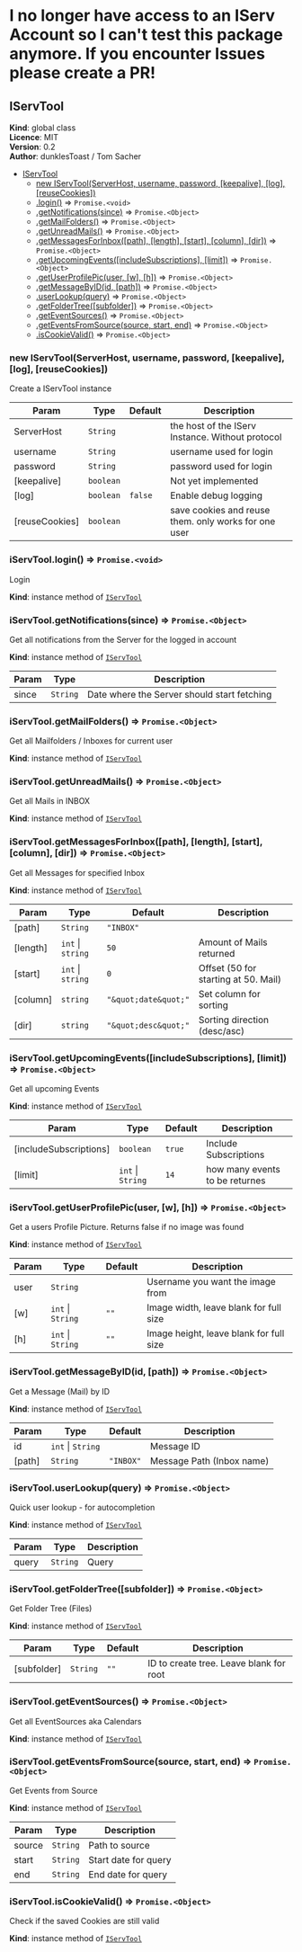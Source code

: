 # I no longer have access to an IServ Account so I can't test this package anymore. If you encounter Issues please create a PR!



<a name="IServTool"></a>

## IServTool
**Kind**: global class  
**Licence**: MIT  
**Version**: 0.2  
**Author**: dunklesToast / Tom Sacher  

* [IServTool](#IServTool)
    * [new IServTool(ServerHost, username, password, [keepalive], [log], [reuseCookies])](#new_IServTool_new)
    * [.login()](#IServTool+login) ⇒ <code>Promise.&lt;void&gt;</code>
    * [.getNotifications(since)](#IServTool+getNotifications) ⇒ <code>Promise.&lt;Object&gt;</code>
    * [.getMailFolders()](#IServTool+getMailFolders) ⇒ <code>Promise.&lt;Object&gt;</code>
    * [.getUnreadMails()](#IServTool+getUnreadMails) ⇒ <code>Promise.&lt;Object&gt;</code>
    * [.getMessagesForInbox([path], [length], [start], [column], [dir])](#IServTool+getMessagesForInbox) ⇒ <code>Promise.&lt;Object&gt;</code>
    * [.getUpcomingEvents([includeSubscriptions], [limit])](#IServTool+getUpcomingEvents) ⇒ <code>Promise.&lt;Object&gt;</code>
    * [.getUserProfilePic(user, [w], [h])](#IServTool+getUserProfilePic) ⇒ <code>Promise.&lt;Object&gt;</code>
    * [.getMessageByID(id, [path])](#IServTool+getMessageByID) ⇒ <code>Promise.&lt;Object&gt;</code>
    * [.userLookup(query)](#IServTool+userLookup) ⇒ <code>Promise.&lt;Object&gt;</code>
    * [.getFolderTree([subfolder])](#IServTool+getFolderTree) ⇒ <code>Promise.&lt;Object&gt;</code>
    * [.getEventSources()](#IServTool+getEventSources) ⇒ <code>Promise.&lt;Object&gt;</code>
    * [.getEventsFromSource(source, start, end)](#IServTool+getEventsFromSource) ⇒ <code>Promise.&lt;Object&gt;</code>
    * [.isCookieValid()](#IServTool+isCookieValid) ⇒ <code>Promise.&lt;Object&gt;</code>

<a name="new_IServTool_new"></a>

### new IServTool(ServerHost, username, password, [keepalive], [log], [reuseCookies])
Create a IServTool instance


| Param | Type | Default | Description |
| --- | --- | --- | --- |
| ServerHost | <code>String</code> |  | the host of the IServ Instance. Without protocol |
| username | <code>String</code> |  | username used for login |
| password | <code>String</code> |  | password used for login |
| [keepalive] | <code>boolean</code> |  | Not yet implemented |
| [log] | <code>boolean</code> | <code>false</code> | Enable debug logging |
| [reuseCookies] | <code>boolean</code> |  | save cookies and reuse them. only works for one user |

<a name="IServTool+login"></a>

### iServTool.login() ⇒ <code>Promise.&lt;void&gt;</code>
Login

**Kind**: instance method of [<code>IServTool</code>](#IServTool)  
<a name="IServTool+getNotifications"></a>

### iServTool.getNotifications(since) ⇒ <code>Promise.&lt;Object&gt;</code>
Get all notifications from the Server for the logged in account

**Kind**: instance method of [<code>IServTool</code>](#IServTool)  

| Param | Type | Description |
| --- | --- | --- |
| since | <code>String</code> | Date where the Server should start fetching |

<a name="IServTool+getMailFolders"></a>

### iServTool.getMailFolders() ⇒ <code>Promise.&lt;Object&gt;</code>
Get all Mailfolders / Inboxes for current user

**Kind**: instance method of [<code>IServTool</code>](#IServTool)  
<a name="IServTool+getUnreadMails"></a>

### iServTool.getUnreadMails() ⇒ <code>Promise.&lt;Object&gt;</code>
Get all Mails in INBOX

**Kind**: instance method of [<code>IServTool</code>](#IServTool)  
<a name="IServTool+getMessagesForInbox"></a>

### iServTool.getMessagesForInbox([path], [length], [start], [column], [dir]) ⇒ <code>Promise.&lt;Object&gt;</code>
Get all Messages for specified Inbox

**Kind**: instance method of [<code>IServTool</code>](#IServTool)  

| Param | Type | Default | Description |
| --- | --- | --- | --- |
| [path] | <code>String</code> | <code>&quot;INBOX&quot;</code> |  |
| [length] | <code>int</code> \| <code>string</code> | <code>50</code> | Amount of Mails returned |
| [start] | <code>int</code> \| <code>string</code> | <code>0</code> | Offset (50 for starting at 50. Mail) |
| [column] | <code>string</code> | <code>&quot;\&quot;date\&quot;&quot;</code> | Set column for sorting |
| [dir] | <code>string</code> | <code>&quot;\&quot;desc\&quot;&quot;</code> | Sorting direction (desc/asc) |

<a name="IServTool+getUpcomingEvents"></a>

### iServTool.getUpcomingEvents([includeSubscriptions], [limit]) ⇒ <code>Promise.&lt;Object&gt;</code>
Get all upcoming Events

**Kind**: instance method of [<code>IServTool</code>](#IServTool)  

| Param | Type | Default | Description |
| --- | --- | --- | --- |
| [includeSubscriptions] | <code>boolean</code> | <code>true</code> | Include Subscriptions |
| [limit] | <code>int</code> \| <code>String</code> | <code>14</code> | how many events to be returnes |

<a name="IServTool+getUserProfilePic"></a>

### iServTool.getUserProfilePic(user, [w], [h]) ⇒ <code>Promise.&lt;Object&gt;</code>
Get a users Profile Picture. Returns false if no image was found

**Kind**: instance method of [<code>IServTool</code>](#IServTool)  

| Param | Type | Default | Description |
| --- | --- | --- | --- |
| user | <code>String</code> |  | Username you want the image from |
| [w] | <code>int</code> \| <code>String</code> | <code>&quot;&quot;</code> | Image width, leave blank for full size |
| [h] | <code>int</code> \| <code>String</code> | <code>&quot;&quot;</code> | Image height, leave blank for full size |

<a name="IServTool+getMessageByID"></a>

### iServTool.getMessageByID(id, [path]) ⇒ <code>Promise.&lt;Object&gt;</code>
Get a Message (Mail) by ID

**Kind**: instance method of [<code>IServTool</code>](#IServTool)  

| Param | Type | Default | Description |
| --- | --- | --- | --- |
| id | <code>int</code> \| <code>String</code> |  | Message ID |
| [path] | <code>String</code> | <code>&quot;INBOX&quot;</code> | Message Path (Inbox name) |

<a name="IServTool+userLookup"></a>

### iServTool.userLookup(query) ⇒ <code>Promise.&lt;Object&gt;</code>
Quick user lookup - for autocompletion

**Kind**: instance method of [<code>IServTool</code>](#IServTool)  

| Param | Type | Description |
| --- | --- | --- |
| query | <code>String</code> | Query |

<a name="IServTool+getFolderTree"></a>

### iServTool.getFolderTree([subfolder]) ⇒ <code>Promise.&lt;Object&gt;</code>
Get Folder Tree (Files)

**Kind**: instance method of [<code>IServTool</code>](#IServTool)  

| Param | Type | Default | Description |
| --- | --- | --- | --- |
| [subfolder] | <code>String</code> | <code>&quot;&quot;</code> | ID to create tree. Leave blank for root |

<a name="IServTool+getEventSources"></a>

### iServTool.getEventSources() ⇒ <code>Promise.&lt;Object&gt;</code>
Get all EventSources aka Calendars

**Kind**: instance method of [<code>IServTool</code>](#IServTool)  
<a name="IServTool+getEventsFromSource"></a>

### iServTool.getEventsFromSource(source, start, end) ⇒ <code>Promise.&lt;Object&gt;</code>
Get Events from Source

**Kind**: instance method of [<code>IServTool</code>](#IServTool)  

| Param | Type | Description |
| --- | --- | --- |
| source | <code>String</code> | Path to source |
| start | <code>String</code> | Start date for query |
| end | <code>String</code> | End date for query |

<a name="IServTool+isCookieValid"></a>

### iServTool.isCookieValid() ⇒ <code>Promise.&lt;Object&gt;</code>
Check if the saved Cookies are still valid

**Kind**: instance method of [<code>IServTool</code>](#IServTool)  
